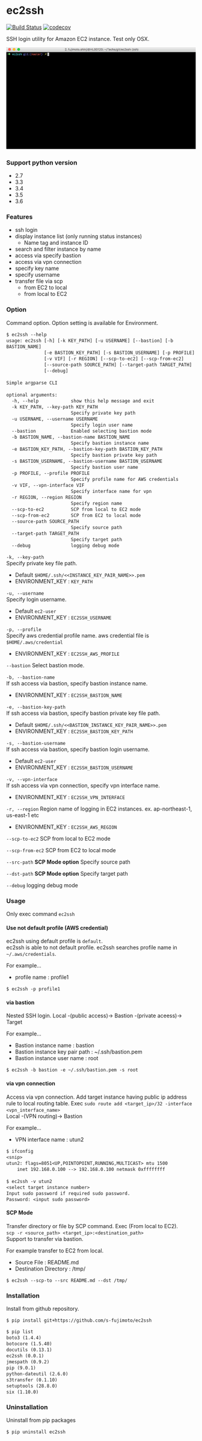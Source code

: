 # ec2ssh
[![Build Status](https://travis-ci.org/s-fujimoto/ec2ssh.svg?branch=master)](https://travis-ci.org/s-fujimoto/ec2ssh)
[![codecov](https://codecov.io/gh/s-fujimoto/ec2ssh/branch/master/graph/badge.svg)](https://codecov.io/gh/s-fujimoto/ec2ssh)

SSH login utility for Amazon EC2 instance. Test only OSX.

![](https://raw.githubusercontent.com/s-fujimoto/ec2ssh/master/ec2ssh.gif)

### Support python version
- 2.7
- 3.3
- 3.4
- 3.5
- 3.6

### Features
- ssh login 
- display instance list (only running status instances)
    - Name tag and instance ID
- search and filter instance by name
- access via specify bastion
- access via vpn connection
- specify key name
- specify username
- transfer file via scp
    - from EC2 to local
    - from local to EC2

### Option
Command option. Option setting is available for Environment.

```
$ ec2ssh --help
usage: ec2ssh [-h] [-k KEY_PATH] [-u USERNAME] [--bastion] [-b BASTION_NAME]
              [-e BASTION_KEY_PATH] [-s BASTION_USERNAME] [-p PROFILE]
              [-v VIF] [-r REGION] [--scp-to-ec2] [--scp-from-ec2]
              [--source-path SOURCE_PATH] [--target-path TARGET_PATH]
              [--debug]

Simple argparse CLI

optional arguments:
  -h, --help            show this help message and exit
  -k KEY_PATH, --key-path KEY_PATH
                        Specify private key path
  -u USERNAME, --username USERNAME
                        Specify login user name
  --bastion             Enabled selecting bastion mode
  -b BASTION_NAME, --bastion-name BASTION_NAME
                        Specify bastion instance name
  -e BASTION_KEY_PATH, --bastion-key-path BASTION_KEY_PATH
                        Specify bastion private key path
  -s BASTION_USERNAME, --bastion-username BASTION_USERNAME
                        Specify bastion user name
  -p PROFILE, --profile PROFILE
                        Specify profile name for AWS credentials
  -v VIF, --vpn-interface VIF
                        Specify interface name for vpn
  -r REGION, --region REGION
                        Specify region name
  --scp-to-ec2          SCP from local to EC2 mode
  --scp-from-ec2        SCP from EC2 to local mode
  --source-path SOURCE_PATH
                        Specify source path
  --target-path TARGET_PATH
                        Specify target path
  --debug               logging debug mode
```

```-k, --key-path```  
Specify private key file path. 
* Default ```$HOME/.ssh/<<INSTANCE_KEY_PAIR_NAME>>.pem```
* ENVIRONMENT_KEY : ```KEY_PATH```

```-u, --username```  
Specify login username.
* Default ```ec2-user```
* ENVIRONMENT_KEY : ```EC2SSH_USERNAME```

```-p, --profile```  
Specify aws credential profile name.
aws credential file is ```$HOME/.aws/credential```
* ENVIRONMENT_KEY : ```EC2SSH_AWS_PROFILE```

```--bastion```
Select bastion mode.

```-b, --bastion-name```  
If ssh access via bastion, specify bastion instance name.
* ENVIRONMENT_KEY : ```EC2SSH_BASTION_NAME```

```-e, --bastion-key-path```  
If ssh access via bastion, specify bastion private key file path.
* Default ```$HOME/.ssh/<<BASTION_INSTANCE_KEY_PAIR_NAME>>.pem```
* ENVIRONMENT_KEY : ```EC2SSH_BASTION_KEY_PATH```

```-s, --bastion-username```  
If ssh access via bastion, specify bastion login username.
* Default ```ec2-user```
* ENVIRONMENT_KEY : ```EC2SSH_BASTION_USERNAME```

```-v, --vpn-interface```  
If ssh access via vpn connection, specify vpn interface name.
* ENVIRONMENT_KEY : ```EC2SSH_VPN_INTERFACE```

```-r, --region```
Region name of logging in EC2 instances.
ex. ap-northeast-1, us-east-1 etc
* ENVIRONMENT_KEY : ```EC2SSH_AWS_REGION```

```--scp-to-ec2```
SCP from local to EC2 mode

```--scp-from-ec2```
SCP from EC2 to local mode

```--src-path```
**SCP Mode option** Specify source path

```--dst-path```
**SCP Mode option** Specify target path

```--debug```
logging debug mode

### Usage
Only exec command ```ec2ssh```

#### Use not default profile (AWS credential)
ec2ssh using default profile is ```default```.  
ec2ssh is able to not default profile. ec2ssh searches profile name in ```~/.aws/credentials```.   

For example...  
- profile name : profile1

```
$ ec2ssh -p profile1
```

#### via bastion
Nested SSH login. 
Local -(public access)-> Bastion -(private aceess)-> Target

For example...
- Bastion instance name : bastion
- Bastion instance key pair path : ~/.ssh/bastion.pem
- Bastion instance user name : root

```
$ ec2ssh -b bastion -e ~/.ssh/bastion.pem -s root 
```

#### via vpn connection
Access via vpn connection. Add target instance having public ip address rule to local routing table. Exec ```sudo route add <target_ip>/32 -interface <vpn_interface_name>```  
Local -(VPN routing)-> Bastion

For example...  
- VPN interface name : utun2

```
$ ifconfig
<snip>
utun2: flags=8051<UP,POINTOPOINT,RUNNING,MULTICAST> mtu 1500
	inet 192.168.0.100 --> 192.168.0.100 netmask 0xffffffff

$ ec2ssh -v utun2
<select target instance number>
Input sudo password if required sudo password.
Password: <input sudo password>
```

#### SCP Mode
Transfer directory or file by SCP command. Exec (From local to EC2).  
```scp -r <source_path> <target_ip>:<destination_path>```  
Support to transfer via bastion.

For example transfer to EC2 from local.

- Source File : README.md
- Destination Directory : /tmp/

```
$ ec2ssh --scp-to --src README.md --dst /tmp/
```

### Installation
Install from github repository.

```
$ pip install git+https://github.com/s-fujimoto/ec2ssh
```

```
$ pip list
boto3 (1.4.4)
botocore (1.5.40)
docutils (0.13.1)
ec2ssh (0.0.1)
jmespath (0.9.2)
pip (9.0.1)
python-dateutil (2.6.0)
s3transfer (0.1.10)
setuptools (28.8.0)
six (1.10.0)
```

### Uninstallation
Uninstall from pip packages

```
$ pip uninstall ec2ssh
```